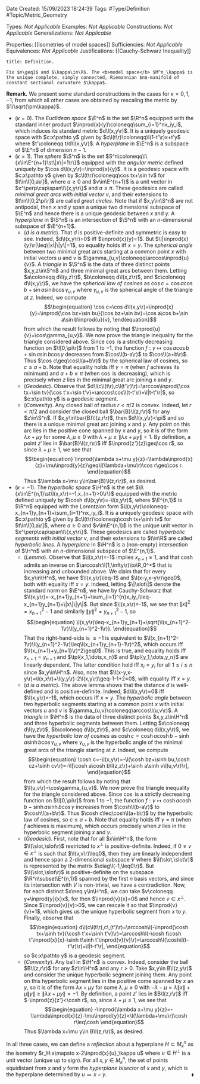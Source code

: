 <div class="topSpace"></div>

Date Created: 15/09/2023 18:24:39
Tags: #Type/Definition #Topic/Metric_Geometry

Types: <i>Not Applicable</i>
Examples: <i>Not Applicable</i>
Constructions: <i>Not Applicable</i>
Generalizations: <i>Not Applicable</i>

Properties: [[Isometries of model spaces]]
Sufficiencies: <i>Not Applicable</i>
Equivalences: <i>Not Applicable</i>
Justifications: [[Cauchy-Schwarz Inequality]]

``` ad-Definition
title: Definition.

Fix $n\geq1$ and $\kappa\in\R$. The <b>model space</b> $M^n_\kappa$ is the unique complete, simply connected, Riemannian $n$-manifold of constant sectional curvature $\kappa$.

```

<b>Remark.</b> We present some standard constructions in the cases for $\kappa=0,1,-1$, from which all other cases are obtained by rescaling the metric by $1/\sqrt{\pm\kappa}$.
* ($\kappa=0$). The <i>Euclidean space</i> $\E^n$ is the set $\R^n$ equipped with the standard inner product $\inprod{x}{y}\coloneqq\sum_{i=1}^nx_iy_i$, which induces its standard metric $d\l(x,y\r)$. It is a uniquely geodesic space with $c:x\pathto y$ given by $c\l(t\r)\coloneqq\l(1-t'\r)x+t'y$ where $t'\coloneqq t/d\l(x,y\r)$. A <i>hyperplane</i> in $\E^n$ is a subspace of $\E^n$ of dimension $n-1$.
* ($\kappa=1$). The <i>sphere</i> $\S^n$ is the set $S^n\coloneqq\l\{x\in\E^{n+1}\st\|x\|=1\r\}$ equipped with the <i>angular metric</i> defined uniquely by $\cos d\l(x,y\r)=\inprod{x}{y}$. It is a geodesic space with $c:x\pathto y$ given by $c\l(t\r)\coloneqq\cos tx+\sin tv$ for $t\in\l[0,a\r]$, where $a\geq0$ and $v\in\E^{n+1}$ is a unit vector in $x^\perp\cap\span\l\{x,y\r\}$ and $a\leq\pi$. These geodesics are called <i>minimal great arcs with initial vector</i> $v$, and their extensions to $t\in\l[0,2\pi\r]$ are called <i>great circles</i>. Note that if $x,y\in\S^n$ are not antipodal, then $x$ and $y$ span a unique two dimensional subspace of $\E^n$ and hence there is a unique geodesic between $x$ and $y$. A <i>hyperplane</i> in $\S^n$ is an intersection of $\S^n$ with an $n$-dimensional subspace of $\E^{n+1}$.
    * (<i>$d$ is a metric</i>). That $d$ is positive-definite and symmetric is easy to see. Indeed, $d\l(x,y\r)=0$ iff $\inprod{x}{y}=1$. But $\l|\inprod{x}{y}\r|\leq\|x\|\|y\|=1$, so equality holds iff $x=y$. The <i>spherical angle</i> between two minimal great arcs starting at a common point $x$ with initial vectors $u$ and $v$ is $\gamma_{u,v}\coloneqq\arccos\inprod{u}{v}$. A <i>triangle</i> in $\S^n$ is the data of three distinct points $x,y,z\in\S^n$ and three minimal great arcs between them. Letting $a\coloneqq d\l(y,z\r)$, $b\coloneqq d\l(x,z\r)$, and $c\coloneqq d\l(x,y\r)$, we have the <i>spherical law of cosines</i> as $\cos c=\cos a\cos b+\sin a\sin b\cos\gamma_{u,v}$ where $\gamma_{u,v}$ is the spherical angle of the triangle at $z$. Indeed, we compute
    $$\begin{equation}
        \cos c=\cos d\l(x,y\r)=\inprod{x}{y}=\inprod{\cos bz+\sin bu}{\cos bz+\sin bv}=\cos a\cos b+\sin a\sin b\inprod{u}{v},
    \end{equation}$$
    from which the result follows by noting that $\inprod{u}{v}=\cos\gamma_{u,v}$. We now prove the triangle inequality for the triangle considered above. Since $\cos$ is a strictly decreasing function on $\l[0,\pi\r]$ from $1$ to $-1$, the function $f:\gamma\mapsto\cos a\cos b+\sin a\sin b\cos\gamma$ decreases from $\cos\l(b-a\r)$ to $\cos\l(a+b\r)$. Thus $\cos c\geq\cos\l(a+b\r)$ by the spherical law of cosines, so $c\leq a+b$. Note that equality holds iff $\gamma=\pi$ (when $f$ achieves its minimum) and $a+b\leq\pi$ (when $\cos$ is decreasing), which is precisely when $z$ lies in the minimal great arc joining $x$ and $y$.
    * (<i>Geodesic</i>). Observe that $d\l(c\l(t\r),c\l(t'\r)\r)=\arccos\inprod{\cos tx+\sin tv}{\cos t'x+\sin t'v}=\arccos\cos\l(t-t'\r)=\l|t-t'\r|$, so $c:x\pathto y$ is a geodesic segment.
    * (<i>Convexity</i>). Any closed ball of radius $r<\pi/2$ is convex. Indeed, let $r<\pi/2$ and consider the closed ball $\bar{B}\l(z,r\r)$ for any $z\in\S^n$. If $x,y\in\bar{B}\l(z,r\r)$, then $d\l(x,y\r)<\pi$ and so there is a unique minimal great arc joining $x$ and $y$. Any point on this arc lies in the positive cone spanned by $x$ and $y$, so it is of the form $\lambda x+\mu y$ for some $\lambda,\mu\geq0$ with $\lambda+\mu\geq\|\lambda x+\mu y\|=1$. By definition, a point $z'$ lies in $\bar{B}\l(z,r\r)$ iff $\inprod{z'}{z}\geq\cos r$, so since $\lambda+\mu\geq1$, we see that
    $$\begin{equation}
        \inprod{\lambda x+\mu y}{z}=\lambda\inprod{x}{z}+\mu\inprod{y}{z}\geq\l(\lambda+\mu\r)\cos r\geq\cos r.
    \end{equation}$$
    Thus $\lambda x+\mu y\in\bar{B}\l(z,r\r)$, as desired.
* ($\kappa=-1$). The <i>hyperbolic space</i> $\H^n$ is the set $\l\{x\in\E^{n,1}\st\l(x,x\r)=-1,x_{n+1}>0\r\}$ equipped with the metric defined uniquely by $\cosh d\l(x,y\r)=-\l(x,y\r)$, where $\E^{n,1}$ is $\R^n$ equipped with the <i>Lorentzian</i> form $\l(x,y\r)\coloneqq-x_{n+1}y_{n+1}+\sum_{i=1}^nx_iy_i$. It is a uniquely geodesic space with $c:x\pathto y$ given by $c\l(t\r)\coloneqq\cosh tx+\sinh tv$ for $t\in\l[0,a\r]$, where $a\geq0$ and $v\in\E^{n,1}$ is the unique unit vector in $x^\perp\cap\span\l\{x,y\r\}$. These geodesics are called <i>hyperbolic segments with initial vector $v$</i>, and their extensions to $t\in\R$ are called <i>hyperbolic lines</i>. A <i>hyperplane</i> in $\H^n$ is a (non-empty) intersection of $\H^n$ with an $n$-dimensional subspace of $\E^{n,1}$.
    * (<i>Lemma</i>). Observe that $\l(x,x\r)=-1$ implies $x_{n+1}\geq1$, and that $\cosh$ admits an inverse on $\arccosh:\l[1,\infty\r)\to\R_0^+$ that is increasing and unbounded above. We claim that for every $x,y\in\H^n$, we have $\l(x,y\r)\leq-1$ and $\l(x-y,x-y\r)\geq0$, both with equality iff $x=y$. Indeed, letting $\|\slot\|$ denote the standard norm on $\E^n$, we have by Cauchy-Schwarz that $\l(x,y\r)=-x_{n+1}y_{n+1}+\sum_{i=1}^{n}x_iy_i\leq-x_{n+1}y_{n+1}+\|x\|\|y\|$. But since $\l(x,x\r)=-1$, we see that $\|x\|^2=x_{n+1}^2-1$ and similarly $\|y\|^2=y_{n+1}^2-1$, so
    $$\begin{equation}
        \l(x,y\r)\leq-x_{n+1}y_{n+1}+\sqrt{\l(x_{n+1}^2-1\r)\l(y_{n+1}^2-1\r)}.
    \end{equation}$$
    That the right-hand-side is $\leq-1$ is equivalent to $\l(x_{n+1}^2-1\r)\l(y_{n+1}^2-1\r)\leq\l(x_{n+1}y_{n+1}-1\r)^2$, which occurs iff $\l(x_{n+1}+y_{n+1}\r)^2\geq0$. This is true, and equality holds iff $x_{n+1}=y_{n+1}$ and $\tpl{x_1,\dots,x_n}$ and $\tpl{y_1,\dots,y_n}$ are linearly dependent. The latter condition hold iff $x_i=y_i$ for all $1\leq i\leq n$ since $x,y\in\H^n$. Also, note that $\l(x-y,x-y\r)=\l(x,x\r)+\l(y,y\r)-2\l(x,y\r)\geq-1-1+2=0$, with equality iff $x=y$.
    * (<i>$d$ is a metric</i>). The above lemma shows that the distance $d$ is well-defined and is positive-definite. Indeed, $d\l(x,y\r)=0$ iff $\l(x,y\r)=-1$, which occurs iff $x=y$. The <i>hyperbolic angle</i> between two hyperbolic segments starting at a common point $x$ with initial vectors $u$ and $v$ is $\gamma_{u,v}\coloneqq\arccos\l(u,v\r)$. A <i>triangle</i> in $\H^n$ is the data of three distinct points $x,y,z\in\H^n$ and three hyperbolic segments between them. Letting $a\coloneqq d\l(y,z\r)$, $b\coloneqq d\l(x,z\r)$, and $c\coloneqq d\l(x,y\r)$, we have the <i>hyperbolic law of cosines</i> as $\cosh c=\cosh a\cosh b-\sinh a\sinh b\cos\gamma_{u,v}$ where $\gamma_{u,v}$ is the hyperbolic angle of the minimal great arcs of the triangle starting at $z$. Indeed, we compute
    $$\begin{equation}
        \cosh c=-\l(x,y\r)=-\l(\cosh bz+\sinh bu,\cosh cz+\sinh cv\r)=-\l[\cosh a\cosh b\l(z,z\r)+\sinh a\sinh v\l(u,v\r)\r],
    \end{equation}$$
    from which the result follows by noting that $\l(u,v\r)=\cos\gamma_{u,v}$. We now prove the triangle inequality for the triangle considered above. Since $\cos$ is a strictly decreasing function on $\l[0,\pi\r]$ from $1$ to $-1$, the function $f:\gamma\mapsto\cosh a\cosh b-\sinh a\sinh b\cos\gamma$ increases from $\cosh\l(b-a\r)$ to $\cosh\l(a+b\r)$. Thus $\cosh c\leq\cosh\l(a+b\r)$ by the hyperbolic law of cosines, so $c\leq a+b$. Note that equality holds iff $\gamma=\pi$ (when $f$ achieves is maximum), which occurs precisely when $z$ lies in the hyperbolic segment joining $x$ and $y$.
    * (<i>Geodesic</i>). First, note that for all $x\in\H^n$, the form $\l(\slot,\slot\r)$ restricted to $x^\perp$ is positive-definite. Indeed, if $0\neq v\in x^\perp$ is such that $\l(v,v\r)\leq0$, then they are linearly independent and hence span a $2$-dimensional subspace $V$ where $\l(\slot,\slot\r)$ is represented by the matrix $\diag\l(-1,\leq0\r)$. But $\l(\slot,\slot\r)$ is positive-definite on the subspace $\R^n\subset\E^{n,1}$ spanned by the first $n$ basis vectors, and since its intersection with $V$ is non-trivial, we have a contradiction. Now, for each distinct $x\neq y\in\H^n$, we can take $v\coloneqq y+\inprod{y}{x}x$, for then $\inprod{v}{x}=0$ and hence $v\in x^\perp$. Since $\inprod{v}{v}>0$, we can rescale it so that $\inprod{v}{v}=1$, which gives us the unique hyperbolic segment from $x$ to $y$. Finally, observe that
    $$\begin{equation}
        d\l(c\l(t\r),c\,(t')\r)=\arccosh\l(-\inprod{\cosh tx+\sinh tv}{\cosh t'x+\sinh t'v}\r)=\arccosh\l(-\cosh t\cosh t'\inprod{x}{x}-\sinh t\sinh t'\inprod{v}{v}\r)=\arccosh\l(\cosh\l(t-t'\r)\r)=\l|t-t'\r|,
    \end{equation}$$
    so $c:x\pathto y$ is a geodesic segment.
    * (<i>Convexity</i>). Any ball in $\H^n$ is convex. Indeed, consider the ball $B\l(z,r\r)$ for any $z\in\H^n$ and any $r>0$. Take $x,y\in B\l(z,y\r)$ and consider the unique hyperbolic segment joining them. Any point on this hyperbolic segment lies in the positive come spanned by $x$ an $y$, so it is of the form $\lambda x+\mu y$ for some $\lambda,\mu\geq0$ with $-\lambda-\mu=\lambda\|x\|+\mu\|y\|\geq\|\lambda x+\mu y\|=-1$. By definition, a point $z'$ lies in $B\l(z,r\r)$ iff $-\inprod{z}{z'}<\cosh r$, so, since $\lambda+\mu\leq1$, we see that
    $$\begin{equation}
        -\inprod{\lambda x+\mu y}{z}=-\lambda\inprod{x}{z}-\mu\inprod{y}{z}<\l(\lambda+\mu\r)\cosh r\leq\cosh
    \end{equation}$$
    Thus $\lambda x+\mu y\in B\l(z,r\r)$, as desired.

In all three cases, we can define a <i>reflection</i> about a hyperplane $H\subset M^n_\kappa$ as the isometry $r_H:x\mapsto x-2\inprod{x}{u}_\kappa u$ where $u\in H^\perp$ is a unit vector (unique up to sign). For all $x,y\in M^n_\kappa$, the set of points equidistant from $x$ and $y$ form the <i>hyperplane bisector</i> of $x$ and $y$, which is the hyperplane determined by $u\coloneqq x-y$.<span style="float:right;">$\blacklozenge$</span>
